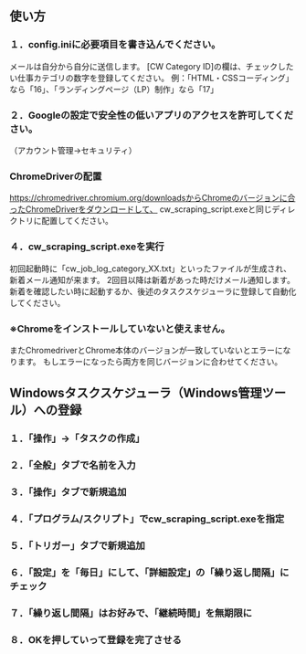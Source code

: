 ## 使い方
### １．config.iniに必要項目を書き込んでください。
メールは自分から自分に送信します。
[CW Category ID]の欄は、チェックしたい仕事カテゴリの数字を登録してください。
例：「HTML・CSSコーディング」なら「16」、「ランディングページ（LP）制作」なら「17」

### ２．Googleの設定で安全性の低いアプリのアクセスを許可してください。
（アカウント管理→セキュリティ）

### ChromeDriverの配置
https://chromedriver.chromium.org/downloadsからChromeのバージョンに合ったChromeDriverをダウンロードして、
cw_scraping_script.exeと同じディレクトリに配置してください。

### ４．cw_scraping_script.exeを実行
初回起動時に「cw_job_log_category_XX.txt」といったファイルが生成され、新着メール通知が来ます。
2回目以降は新着があった時だけメール通知します。
新着を確認したい時に起動するか、後述のタスクスケジューラに登録して自動化してください。

### ※Chromeをインストールしていないと使えません。
またChromedriverとChrome本体のバージョンが一致していないとエラーになります。
もしエラーになったら両方を同じバージョンに合わせてください。

## Windowsタスクスケジューラ（Windows管理ツール）への登録
### １．「操作」→「タスクの作成」
### ２．「全般」タブで名前を入力
### ３．「操作」タブで新規追加
### ４．「プログラム/スクリプト」でcw_scraping_script.exeを指定
### ５．「トリガー」タブで新規追加
### ６．「設定」を「毎日」にして、「詳細設定」の「繰り返し間隔」にチェック
### ７．「繰り返し間隔」はお好みで、「継続時間」を無期限に
### ８．OKを押していって登録を完了させる
